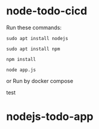 # node-todo-cicd

Run these commands:


`sudo apt install nodejs`


`sudo apt install npm`


`npm install`

`node app.js`

or Run by docker compose

test

# nodejs-todo-app
